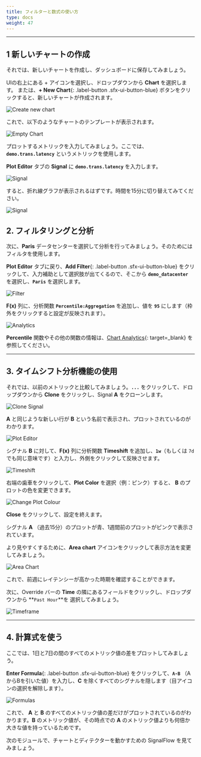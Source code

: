 ```yaml
---
title: フィルターと数式の使い方
type: docs
weight: 47
---
```


---

## 1 新しいチャートの作成

それでは、新しいチャートを作成し、ダッシュボードに保存してみましょう。

UIの右上にある + アイコンを選択し、ドロップダウンから **Chart** を選択します。
または、**+ New Chart**{: .label-button .sfx-ui-button-blue} ボタンをクリックすると、新しいチャートが作成されます。

![Create new chart](/images/dashboards/M-Filter-0.png)

これで、以下のようなチャートのテンプレートが表示されます。

![Empty Chart](/images/dashboards/M-Editing-6.png)

プロットするメトリックを入力してみましょう。ここでは、**`demo.trans.latency`** というメトリックを使用します。

**Plot Editor** タブの **Signal** に **`demo.trans.latency`** を入力します。

![Signal](/images/dashboards/plot-editor.png)

すると、折れ線グラフが表示されるはずです。時間を15分に切り替えてみてください。

![Signal](/images/dashboards/M-Filter-10.png)

## 2. フィルタリングと分析

次に、**Paris** データセンターを選択して分析を行ってみましょう。そのためにはフィルタを使用します。

**Plot Editor** タブに戻り、**Add Filter**{: .label-button .sfx-ui-button-blue} をクリックして、入力補助として選択肢が出てくるので、そこから **`demo_datacenter`** を選択し、**`Paris`** を選択します。

![Filter](/images/dashboards/M-Filter-1.png)

**F(x)** 列に、分析関数 **`Percentile:Aggregation`** を追加し、値を **`95`** にします（枠外をクリックすると設定が反映されます）。

![Analytics](/images/dashboards/M-Filter-2.png)

**Percentile** 関数やその他の関数の情報は、[Chart Analytics](https://docs.splunk.com/Observability/data-visualization/charts/gain-insights-through-chart-analytics.html#gain-insights-through-chart-analytics){: target=_blank} を参照してください。

---

## 3. タイムシフト分析機能の使用

それでは、以前のメトリックと比較してみましょう。**`...`** をクリックして、ドロップダウンから **Clone** をクリックし、Signal **A** をクローンします。

![Clone Signal](/images/dashboards/M-Filter-3.png)

**A** と同じような新しい行が **B** という名前で表示され、プロットされているのがわかります。

![Plot Editor](/images/dashboards/M-Filter-4.png)

シグナル **B** に対して、**F(x)** 列に分析関数 **Timeshift** を追加し、**`1w`**（もしくは `7d` でも同じ意味です）と入力し、外側をクリックして反映させます。

![Timeshift](/images/dashboards/M-Filter-5.png)

右端の歯車をクリックして、**Plot Color** を選択（例：ピンク）すると、 **B** のプロットの色を変更できます。

![Change Plot Colour](/images/dashboards/M-Filter-6.png)

**Close** をクリックして、設定を終えます。

シグナル **A** （過去15分）のプロットが青、1週間前のプロットがピンクで表示されています。

より見やすくするために、**Area chart** アイコンをクリックして表示方法を変更してみましょう。

![Area Chart](/images/dashboards/M-Filter-8.png)

これで、前週にレイテンシーが高かった時期を確認することができます。

次に、Override バーの **Time** の隣にあるフィールドをクリックし、ドロップダウンから **`Past Hour`**を 選択してみましょう。

![Timeframe](/images/dashboards/M-Filter-9.png)

---

## 4. 計算式を使う

ここでは、1日と7日の間のすべてのメトリック値の差をプロットしてみましょう。

**Enter Formula**{: .label-button .sfx-ui-button-blue} をクリックして、**`A-B`** （AからBを引いた値）を入力し、**C** を除くすべてのシグナルを隠します（目アイコンの選択を解除します）。

![Formulas](/images/dashboards/M-Filter-11.png)

これで、 **A** と **B** のすべてのメトリック値の差だけがプロットされているのがわかります。**B** のメトリック値が、その時点での **A** のメトリック値よりも何倍か大きな値を持っているためです。

次のモジュールで、チャートとディテクターを動かすための SignalFlow を見てみましょう。
